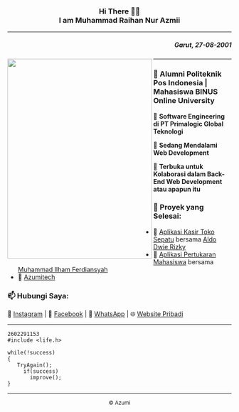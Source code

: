 <h3 align="center"><strong> Hi </strong> There 👋🏻 <br>I am Muhammad Raihan Nur Azmii</h3>
<hr>
<h5 align="right">Garut, 27-08-2001</h5>
<p align="center">
 <img align="left" width=325" height="450" src="https://cdn.discordapp.com/attachments/780423169328152610/928051434405122068/ssstiktok_1639065754.gif"><hr>
</p>
<div>
    <h3>🔭 Alumni Politeknik Pos Indonesia | Mahasiswa BINUS Online University</h3>
    <p>🏢 <strong>Software Engineering di PT Primalogic Global Teknologi</strong></p>
    <p>🌱 <strong>Sedang Mendalami Web Development</strong></p>
    <p>👯 <strong>Terbuka untuk Kolaborasi dalam Back-End Web Development atau apapun itu</strong></p>
    <h3>📃 Proyek yang Selesai:</h3>
    <ul>
        <li>🎯 <a href="http://proyek-1-kasir-toko-sepatu.epizy.com/login.php">Aplikasi Kasir Toko Sepatu</a> bersama 
            <a href="https://github.com/aldodwrzy">Aldo Dwie Rizky</a></li>
        <li>🎯 <a href="https://aplikasi-pertukaran-mahasiswa.000webhostapp.com/">Aplikasi Pertukaran Mahasiswa</a> bersama 
            <a href="https://github.com/Muhammad-Ilham-Ferdiansyah">Muhammad Ilham Ferdiansyah</a></li>
        <li>🎯 <a href="https://toko.ly/azumitech">Azumitech</a></li>
    </ul>
    <h3>📫 Hubungi Saya:</h3>
    <p>
        📸 <a href="https://www.instagram.com/mraihanna1278.cs/">Instagram</a> |
        📘 <a href="https://www.facebook.com/raihan.nurazmii">Facebook</a> |
        💬 <a href="https://api.whatsapp.com/send?phone=6289504824037&text=Hai%20Azumi%2C%20I%20know%20your%20phone%20number%20on%20Github">WhatsApp</a> |
        🌐 <a href="https://mraihanna.vercel.app/">Website Pribadi</a>
    </p>
</div>

---

```
2602291153
#include <life.h>

while(!success)
{
   TryAgain();
     if(success)
       improve();
}
```
<hr>
<p align="center"><small>&copy; Azumi</small></p>
